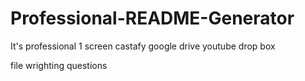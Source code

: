 # Professional-README-Generator
It's professional
1
screen castafy
google drive
youtube
drop box

file wrighting 
questions